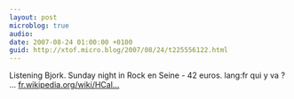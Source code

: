 ```yaml
---
layout: post
microblog: true
audio: 
date: 2007-08-24 01:00:00 +0100
guid: http://xtof.micro.blog/2007/08/24/t225556122.html
---
```

Listening Bjork. Sunday night in Rock en Seine - 42 euros. lang:fr qui y va ? ... [fr.wikipedia.org/wiki/HCal...](http://fr.wikipedia.org/wiki/HCalendar)

